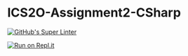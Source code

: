 # ICS2O-Assignment2-CSharp

[![GitHub's Super Linter](https://github.com/Evgeny-Vovk/ICS2O-Assignment2-CSharp/workflows/GitHub's%20Super%20Linter/badge.svg)](https://github.com/Evgeny-Vovk/ICS2O-Assignment2-CSharp/actions)

[![Run on Repl.it](https://repl.it/badge/github/Evgeny-Vovk/ICS2O-Assignment2-CSharp)](https://repl.it/github/Evgeny-Vovk/ICS2O-Assignment2-CSharp)

